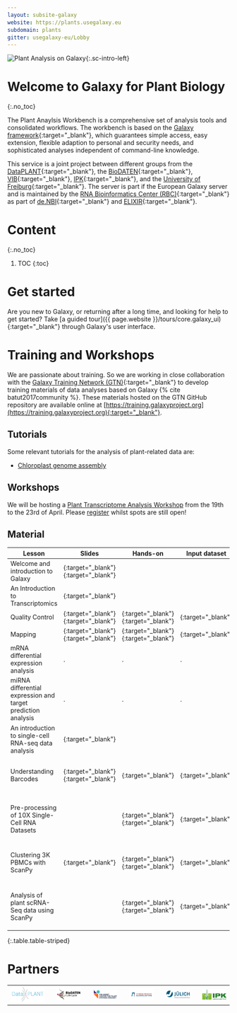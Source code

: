 ```yaml
---
layout: subsite-galaxy
website: https://plants.usegalaxy.eu
subdomain: plants
gitter: usegalaxy-eu/Lobby
---
```


![Plant Analysis on Galaxy](/assets/media/logo_plants.svg){:.sc-intro-left}

# Welcome to Galaxy for Plant Biology
{:.no_toc}

The Plant Anaylsis Workbench is a comprehensive set of analysis tools and consolidated workflows. The workbench is based on the [Galaxy framework](https://galaxyproject.org){:target="_blank"},
which guarantees simple access, easy extension, flexible adaption to personal and security needs, and sophisticated analyses independent of command-line knowledge.

This service is a joint project between different groups from the [DataPLANT](https://nfdi4plants.github.io/){:target="_blank"}, the [BioDATEN](https://portal.biodaten.info/){:target="_blank"}, [VIB](https://vib.be/vib-ugent-center-plant-systems-biology){:target="_blank"}, [IPK](https://www.ipk-gatersleben.de/){:target="_blank"}, and the [University of Freiburg](https://galaxyproject.eu/freiburg/){:target="_blank"}.
The server is part if the European Galaxy server and is maintained by the [RNA Bioinformatics Center (RBC)](https://www.denbi.de/network/rna-bioinformatics-center-rbc){:target="_blank"} as part of [de.NBI](https://www.denbi.de){:target="_blank"} and [ELIXIR](http://elixir-europe.org){:target="_blank"}.


# Content
{:.no_toc}

1. TOC
{:toc}

# Get started

Are you new to Galaxy, or returning after a long time, and looking for help to get started? Take [a guided tour]({{ page.website }}/tours/core.galaxy_ui){:target="_blank"} through Galaxy's user interface.

# Training and Workshops

We are passionate about training. So we are working in close collaboration with the [Galaxy Training Network (GTN)](https://galaxyproject.org/teach/gtn/){:target="_blank"} to develop training materials of data analyses based on Galaxy {% cite batut2017community %}. These materials hosted on the GTN GitHub repository are available online at [https://training.galaxyproject.org](https://training.galaxyproject.org){:target="_blank"}.

## Tutorials

Some relevant tutorials for the analysis of plant-related data are:

- [Chloroplast genome assembly](https://training.galaxyproject.org/training-material/topics/assembly/tutorials/chloroplast-assembly/tutorial.html)

## Workshops

We will be hosting a [Plant Transcriptome Analysis Workshop](https://docs.google.com/document/d/1Y5MqYmMxFCy7PDImYYuHLhgCKVV7MjoGMr22G2U68Ec/preview#) from the 19th to the 23rd of April. Please [register](https://docs.google.com/forms/d/e/1FAIpQLSdZZ0-_8BhZgcOdUm1jPZNpGPjN9tFlBfrd-sMptO24nXkS-Q/viewform) whilst spots are still open!

## Material

Lesson | Slides | Hands-on | Input dataset | Workflows | Galaxy History 
--- | --- | --- | --- | --- | --- 
Welcome and introduction to Galaxy | [<i class="fa fa-slideshare" aria-hidden="true"></i>](https://training.galaxyproject.org/training-material/topics/introduction/tutorials/galaxy-intro-short/slides.html){:target="_blank"} [<i class="fa fa-video" aria-hidden="true"></i>](https://training.galaxyproject.org/training-material/videos/watch.html?v=introduction/tutorials/galaxy-intro-short/slides){:target="_blank"} | | | |
An Introduction to Transcriptomics | [<i class="fa fa-slideshare" aria-hidden="true"></i>](https://galaxyproject.github.io/training-material/topics/transcriptomics/slides/introduction.html){:target="_blank"} | | | |
Quality Control | [<i class="fa fa-slideshare" aria-hidden="true"></i>](https://training.galaxyproject.org/training-material/topics/sequence-analysis/tutorials/quality-control/slides.html){:target="_blank"} [<i class="fa fa-video" aria-hidden="true"></i>](https://youtu.be/BWonTPS4zB8){:target="_blank"} | [<i class="fa fa-laptop" aria-hidden="true"></i>](https://training.galaxyproject.org/training-material/topics/sequence-analysis/tutorials/quality-control/tutorial.html){:target="_blank"} [<i class="fa fa-video" aria-hidden="true"></i>](https://youtu.be/QJRlX2hWDKM){:target="_blank"} | [<i class="fa fa-files-o" aria-hidden="true"></i>](https://doi.org/10.5281/zenodo.61771){:target="_blank"} | [<i class="fa fa-list-ul" aria-hidden="true"></i>](https://training.galaxyproject.org/training-material/topics/sequence-analysis/tutorials/quality-control/workflows/){:target="_blank"} |
Mapping | [<i class="fa fa-slideshare" aria-hidden="true"></i>](https://training.galaxyproject.org/training-material/topics/sequence-analysis/tutorials/mapping/slides.html){:target="_blank"} [<i class="fa fa-video" aria-hidden="true"></i>](https://youtu.be/7FhHb8EV3EU){:target="_blank"} | [<i class="fa fa-laptop" aria-hidden="true"></i>](https://training.galaxyproject.org/training-material/topics/sequence-analysis/tutorials/mapping/tutorial.html){:target="_blank"} [<i class="fa fa-video" aria-hidden="true"></i>](https://youtu.be/1wm-62E2NkY){:target="_blank"} | [<i class="fa fa-files-o" aria-hidden="true"></i>](https://doi.org/10.5281/zenodo.1324070){:target="_blank"} | [<i class="fa fa-list-ul" aria-hidden="true"></i>](https://training.galaxyproject.org/training-material/topics/sequence-analysis/tutorials/mapping/workflows/){:target="_blank"} |
mRNA differential expression analysis | . | . | . | . | .
miRNA differential expression and target prediction analysis | . | . | . | . | .
An introduction to single-cell RNA-seq data analysis | [<i class="fa fa-slideshare" aria-hidden="true"></i>](https://galaxyproject.github.io/training-material/topics/transcriptomics/tutorials/scrna-intro/slides.html){:target="_blank"} | | | |
Understanding Barcodes | [<i class="fa fa-slideshare" aria-hidden="true"></i>](https://galaxyproject.github.io/training-material/topics/transcriptomics/tutorials/scrna-plates-batches-barcodes/slides.html){:target="_blank"} [<i class="fa fa-video" aria-hidden="true"></i>](XXXXXXWAITING_ON_PR_MERGEXXXXXXX){:target="_blank"} | [<i class="fa fa-laptop" aria-hidden="true"></i>](https://training.galaxyproject.org/training-material/topics/transcriptomics/tutorials/scrna-umis/tutorial.html){:target="_blank"} | [<i class="fa fa-files-o" aria-hidden="true"></i>](https://zenodo.org/record/2573177){:target="_blank"} | [<i class="fa fa-share-alt" aria-hidden="true"></i>]({{ page.website }}/workflows/run?id=d7aa4c258e2edc95){:target="_blank"} | [<i class="fa fa-list-ul" aria-hidden="true"></i>]({{ page.website }}/u/mehmet-tekman/h/understanding-barcodes){:target="_blank"}
Pre-processing of 10X Single-Cell RNA Datasets |  | [<i class="fa fa-laptop" aria-hidden="true"></i>](https://training.galaxyproject.org/training-material/topics/transcriptomics/tutorials/scrna-preprocessing-tenx/tutorial.html){:target="_blank"} [<i class="fa fa-video" aria-hidden="true"></i>](https://youtu.be/vNBNFkF0L4U){:target="_blank"} | [<i class="fa fa-files-o" aria-hidden="true"></i>](https://zenodo.org/record/3457880){:target="_blank"} | [<i class="fa fa-share-alt" aria-hidden="true"></i>]({{ page.website }}/workflows/run?id=d79309343e2a5d62){:target="_blank"} | [<i class="fa fa-list-ul" aria-hidden="true"></i>]({{ page.website }}/u/mehmet-tekman/h/preprocessing-of-10x-singlecell-rna-datasets){:target="_blank"}
Clustering 3K PBMCs with ScanPy | [<i class="fa fa-slideshare" aria-hidden="true"></i>](https://galaxyproject.github.io/training-material/topics/transcriptomics/tutorials/scrna-scanpy-pbmc3k/slides.html){:target="_blank"} | [<i class="fa fa-laptop" aria-hidden="true"></i>](https://training.galaxyproject.org/training-material/topics/transcriptomics/tutorials/scrna-scanpy-pbmc3k/tutorial.html){:target="_blank"} [<i class="fa fa-video" aria-hidden="true"></i>](https://www.youtube.com/watch?v=nefB35Bi1l4){:target="_blank"} | [<i class="fa fa-files-o" aria-hidden="true"></i>](https://zenodo.org/record/3581213){:target="_blank"} | [<i class="fa fa-share-alt" aria-hidden="true"></i>]({{ page.website }}/workflows/run?id=921cab3e6faf30be){:target="_blank"} | [<i class="fa fa-list-ul" aria-hidden="true"></i>]({{ page.website }}/u/mehmet-tekman/h/clustering-3k-pbmcs-with-scanpy){:target="_blank"}
Analysis of plant scRNA-Seq data using ScanPy |  | [<i class="fa fa-laptop" aria-hidden="true"></i>](https://training.galaxyproject.org/training-material/topics/transcriptomics/tutorials/scrna-plant/tutorial.html){:target="_blank"} [<i class="fa fa-video" aria-hidden="true"></i>](XXXXXXWAITING_ON_YOUTUBE_LINKXXXXXXX){:target="_blank"}| [<i class="fa fa-files-o" aria-hidden="true"></i>](https://zenodo.org/record/4597857){:target="_blank"} | [<i class="fa fa-share-alt" aria-hidden="true"></i>]({{ page.website }}/workflows/run?id=d70dc4cfeedb690b){:target="_blank"} | [<i class="fa fa-list-ul" aria-hidden="true"></i>]({{ page.website }}/u/mehmet-tekman/h/analysis-of-plant-scrna-seq-data-with-scanpy){:target="_blank"}
{:.table.table-striped}

# Partners

<table border="0"><tr><td width="20%">
<img alt="DataPLANT" src="/assets/media/DataPLANT_logo_colour.svg" />
</td>
<td with="2%"></td>
<td width="15%">
<img alt="BioDATEN" src="/assets/media/biodaten_logo.png" />
</td>
<td with="2%"></td>
<td width="15%">
<img alt="VIB" src="/assets/media/vib_rf_plant_systems_biology_rgb_pos.png" />
</td>
<td with="2%"></td>
<td width="15%">
<img alt="Technische Universität Kaiserslautern" src="/assets/media/tu_kaiserslautern.svg" />
</td>
<td with="2%"></td>
<td width="15%">
<img alt="Forschungszentrum Jülich" src="/assets/media/juelich_logo.svg" />
</td>
<td with="2%"></td>
<td width="15%">
<img alt="IPK" src="/assets/media/ipklogo.png" />
</td></tr></table>


